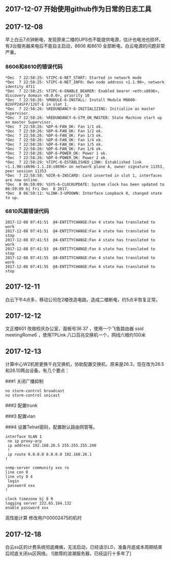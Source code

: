 ## 2017-12-07  开始使用github作为日常的日志工具

## 2017-12-08
  
早上白云7点钟断电，发现原来二楼的UPS也不能提供电源，估计也电池也损坏。有3台服务器来电后不能自主启动，8606 和8610 全部断电，白云电源的问题非常严重。

### 8606和8610的错误代码
```
*Dec  7 22:58:25: %TIPC-6-NET_START: Started in network mode
*Dec  7 22:58:25: %TIPC-6-NET_INFO: Own node address <1.1.90>, network identity 4711
*Dec  7 22:58:25: %TIPC-6-ENABLE_BEARER: Enabled bearer <eth:s8696>, discovery domain <0.0.0>, priority 10
*Dec  7 22:58:26: %MODULE-6-INSTALL: Install Module M8600-02XFP24SFP/12GT-E in slot 1.
*Dec  7 22:58:26: %REDUNDANCY-6-INITIALIZING: Initialize as master Supervisor.
*Dec  7 22:58:26: %REDUNDANCY-6-STM_ON_MASTER: State Machine start up on master Supervisor.
*Dec  7 22:58:26: %DP-6-FAN_OK: Fan 1/1 ok.
*Dec  7 22:58:26: %DP-6-FAN_OK: Fan 1/2 ok.
*Dec  7 22:58:26: %DP-6-FAN_OK: Fan 1/3 ok.
*Dec  7 22:58:26: %DP-6-FAN_OK: Fan 1/4 ok.
*Dec  7 22:58:26: %DP-6-FAN_OK: Fan 1/5 ok.
*Dec  7 22:58:26: %DP-6-FAN_OK: Fan 1/6 ok.
*Dec  7 22:58:26: %DP-6-POWER_OK: Power 1 ok.
*Dec  7 22:58:26: %DP-6-POWER_OK: Power 2 ok.
*Dec  7 22:58:29: %TIPC-6-ESTABLISHED_LINK: Established link <1.1.90:s8696-1.1.10:s8696> on network plane A, owner signature 11353, peer session 11353
*Dec  7 22:58:58: %OIR-6-INSCARD: Card inserted in slot 1, interfaces are now online.
*Dec  8 06:59:09: %SYS-6-CLOCKUPDATE: System clock has been updated to 06:59:09 bj Fri Dec  8 2017.
*Dec  8 06:59:11: %LINK-3-UPDOWN: Interface Loopback 0, changed state to up.
```
### 6810风扇错误代码
```
2017-12-08 07:41:51  @4-ENTITYCHANGE:Fan 4 state has translated to work
2017-12-08 07:41:51  @4-ENTITYCHANGE:Fan 4 state has translated to stop
2017-12-08 07:41:53  @4-ENTITYCHANGE:Fan 4 state has translated to work
2017-12-08 07:41:53  @4-ENTITYCHANGE:Fan 4 state has translated to stop
2017-12-08 07:41:55  @4-ENTITYCHANGE:Fan 4 state has translated to work
2017-12-08 07:41:55  @4-ENTITYCHANGE:Fan 4 state has translated to stop
```
		 
## 2017-12-11
白云下午4点多，移动公司在2楼改造电路，造成二楼断电，约5点半恢复正常。

## 2017-12-12
文正楼601 改做校庆办公室，面板号36 37 ，使用一个飞鱼路由器 ssid meetingRome6 ，使用TPLink 八口百兆交换机一个，网线六根约100米

## 2017-12-13
计算中心W2机房更换千兆交换机，协助配置交换机，原来是26.3，现在改为26.5和26.10两台设备。有几个要点：

###1 关闭广播抑制
```
no storm-control broadcast
no storm-control unicast	
```
###2 配置trunk 

###3 配置vlan

###4 设置Telnet密码，配置默认路由网管等。

```
interface VLAN 1
 no ip proxy-arp
 ip address 192.168.26.5 255.255.255.240
 !
 ip route 0.0.0.0 0.0.0.0 192.168.26.1
!

snmp-server community xxx ro 
line con 0
line vty 0 4
 login
 password xxx
!

clock timezone bj 8 0
logging server 222.65.164.132
enable password xxx
```  

高性能计算 修改用户00002475的机时

## 2017-12-18
白云ss区的计费系统彻底瘫痪，无法启动，已经请示LD，准备月底或本周期结束后彻底关闭ss区网络。
![故障的浪潮服务器，已经运行十多年了]